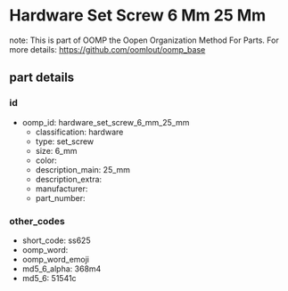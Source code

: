 # Hardware Set Screw 6 Mm 25 Mm  

note: This is part of OOMP the Oopen Organization Method For Parts. For more details: https://github.com/oomlout/oomp_base

##  part details





### id
* oomp_id: hardware_set_screw_6_mm_25_mm
  * classification: hardware
  * type: set_screw
  * size: 6_mm
  * color: 
  * description_main: 25_mm
  * description_extra: 
  * manufacturer: 
  * part_number: 

### other_codes
* short_code: ss625
* oomp_word: 
* oomp_word_emoji 
* md5_6_alpha: 368m4
* md5_6: 51541c